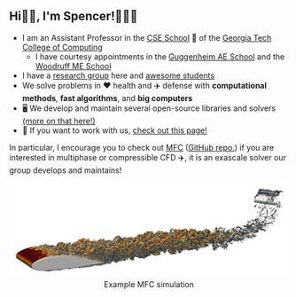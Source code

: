 ## Hi👋🏼, I'm Spencer!👨🏻‍💻

* I am an Assistant Professor in the [CSE School](https://cse.gatech.edu) 🏫 of the [Georgia Tech College of Computing](https://www.cc.gatech.edu/)
  * I have courtesy appointments in the [Guggenheim AE School](https://ae.gatech.edu) and the [Woodruff ME School](https://me.gatech.edu)
* I have a [research group](https://comp-physics.group) here and [awesome students](https://comp-physics.group/team)
* We solve problems in ❤️ health and ✈️ defense with **computational methods**, **fast algorithms**, and **big computers**
* 🖥️ We develop and maintain several open-source libraries and solvers [(more on that here!)](https://github.com/comp-physics)
* 👥 If you want to work with us, [check out this page!](https://comp-physics.group/vacancies.html) 

In particular, I encourage you to check out [MFC](mflowcode.github.io) ([GitHub repo.](https://github.com/MFlowCode/MFC)) if you are interested in multiphase or compressible CFD ✈️, it is an exascale solver our group develops and maintains!

<p align="center">
    <img src="airfoil-2.png" alt="Airfoil Example" width="700"/><br/>
    Example MFC simulation
</p>
